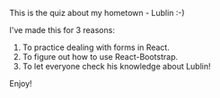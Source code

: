 This is the quiz about my hometown - Lublin :-)

I've made this for 3 reasons:
1. To practice dealing with forms in React.
2. To figure out how to use React-Bootstrap.
3. To let everyone check his knowledge about Lublin!

Enjoy!